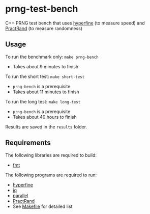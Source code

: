 # prng-test-bench

C++ PRNG test bench that uses [hyperfine](https://github.com/sharkdp/hyperfine) (to measure speed) and [PractRand](https://github.com/planet36/PractRand) (to measure randomness)

## Usage

To run the benchmark only: `make prng-bench`
* Takes about 9 minutes to finish

To run the short test: `make short-test`
* `prng-bench` is a prerequisite
* Takes about 11 minutes to finish

To run the long test: `make long-test`
* `prng-bench` is a prerequisite
* Takes about 40 hours to finish

Results are saved in the `results` folder.

## Requirements

The following libraries are required to build:
- [fmt](https://github.com/fmtlib/fmt)

The following programs are required to run:
- [hyperfine](https://github.com/sharkdp/hyperfine)
- [jq](https://github.com/jqlang/jq)
- [parallel](https://www.gnu.org/software/parallel/)
- [PractRand](https://github.com/planet36/PractRand)
- See [Makefile](Makefile) for detailed list
